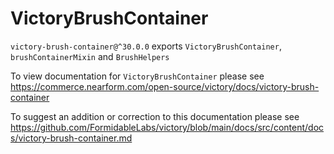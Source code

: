 # VictoryBrushContainer

`victory-brush-container@^30.0.0` exports `VictoryBrushContainer`, `brushContainerMixin` and `BrushHelpers`

To view documentation for `VictoryBrushContainer` please see https://commerce.nearform.com/open-source/victory/docs/victory-brush-container

To suggest an addition or correction to this documentation please see https://github.com/FormidableLabs/victory/blob/main/docs/src/content/docs/victory-brush-container.md
